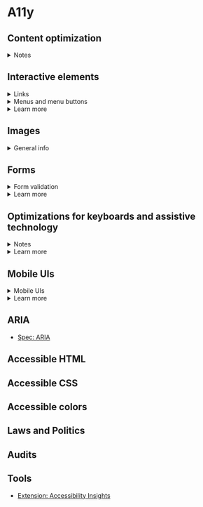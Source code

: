 # A11y

## Content optimization
<details>
<summary>Notes</summary>

- use the full name and (abbreviation) in brackets on first occurrence, if the abbreviation is less known

</details>

## Interactive elements
<details>
<summary>Links</summary>

- add good text to links (not just "click here" or "show more")
- `a[aria-disabled="true"]` not good to disable a link, but sometimes needed (hint to use a CSS selector)

</details>

<details>
<summary>Menus and menu buttons</summary>

- What is a menu?
- What is a navigation system?
- What are ARIA menus actually for?
- What is the difference between top-level menu button and nav top-level link?
- On what state does menu open?
- What are the problems with with dropdowns for touch screens?
- When and why to use content pages?
- What is the most popular navigation button example (on web)?
- Why do we use both `hidden` and `[hidden] {display: none;}`?
- What are WAI ARIA roles for true menus and why don't we use it on lists of links?
- What are true menus?
- How to create a true menu with ARIA?
- Why should we use JS solution instead of non-JS solution?
- What should be added for a proper keyboard navigation for true menus?

</details>

<details>
<summary>Learn more</summary>

- [Menus & Menu Buttons](https://inclusive-components.design/menus-menu-buttons/?source=post_page---------------------------)

</details>

## Images
<details>
<summary>General info</summary>

- add alt to image with important information

</details>

## Forms
<details>
<summary>Form validation</summary>

- `output.value = ''` accessible in JS for `<output>`

</details>

<details>
<summary>Learn more</summary>

- [Happier HTML5 Form Validation](https://daverupert.com/2017/11/happier-html5-forms/)

</details>

## Optimizations for keyboards and assistive technology

<details>
<summary>Notes</summary>

- skip links
- shortcut menus
- user education
- modal focusing
- navigation menus
- logical focus after some user events

</details>

<details>
<summary>Learn more</summary>

- [UX Optimizations For Keyboard-Only And Assistive Technology Users](https://www.smashingmagazine.com/2019/06/ux-optimizations-keyboard-only-assistive-technology-users/)

</details>

## Mobile UIs
<details>
<summary>Mobile UIs</summary>

- place interactive elements where easily accessible
- `inputmode="numeric"` for special keyboard even if `type="text"`

</details>

<details>
<summary>Learn more</summary>

- [Tips for making interactive elements accessible on mobile devices](https://bitsofco.de/tips-for-making-interactive-elements-accessible-on-mobile-devices/)

</details>

## ARIA
- [Spec: ARIA](https://www.w3.org/TR/wai-aria-1.1/)

## Accessible HTML

## Accessible CSS

## Accessible colors

## Laws and Politics

## Audits

## Tools
- [Extension: Accessibility Insights](https://accessibilityinsights.io/)
